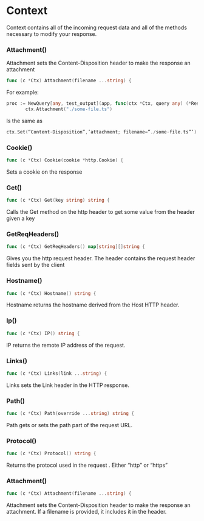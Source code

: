 # Context
Context contains all of the incoming request data and all of the methods necessary to modify your response.


### Attachment()
Attachment sets the Content-Disposition header to make the response an attachment
```go
func (c *Ctx) Attachment(filename ...string) {
```
For example:
```go
proc := NewQuery[any, test_output](app, func(ctx *Ctx, query any) (*Res[test_output], error) {
       ctx.Attachment("./some-file.ts")

```

Is the same as 
```go
ctx.Set(“Content-Disposition”,’attachment; filename=”./some-file.ts”’)
```

### Cookie()

```go
func (c *Ctx) Cookie(cookie *http.Cookie) {
```

Sets a cookie on the response

### Get()
```go
func (c *Ctx) Get(key string) string {
```
Calls the Get method on the http header to get some value from the header given a key

### GetReqHeaders()

```go
func (c *Ctx) GetReqHeaders() map[string][]string {
```
Gives you the http request header. The header contains the request header fields sent by the client

### Hostname()

```go
func (c *Ctx) Hostname() string {
```
Hostname returns the hostname derived from the Host HTTP header.


### Ip()
```go
func (c *Ctx) IP() string {
```
IP returns the remote IP address of the request.

### Links()
```go
func (c *Ctx) Links(link ...string) {
```
Links sets the Link header in the HTTP response.

### Path()

```go
func (c *Ctx) Path(override ...string) string {
```

Path gets or sets the path part of the request URL.

### Protocol()
```go
func (c *Ctx) Protocol() string {
```
Returns the protocol used in the request . Either “http” or “https”


### Attachment()
```go
func (c *Ctx) Attachment(filename ...string) {
```
Attachment sets the Content-Disposition header to make the response an attachment. If a filename is provided, it includes it in the header.



